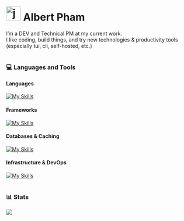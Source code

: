 # <img alt="jojo" width="40px" src="https://media.giphy.com/media/v1.Y2lkPTc5MGI3NjExNGtqanVoZWJwYnhic2Fwcm14Y3diMTRyYWIwZzBuOXRnMXlmaGx6NyZlcD12MV9naWZzX3RyZW5kaW5nJmN0PWc/tqj4m9BRURayxQAIW9/giphy.gif"/> Albert Pham

I’m a DEV and Technical PM at my current work.  
I like coding, build things, and try new technologies & productivity tools (especially tui, cli, self-hosted, etc.)  

#

### :computer: Languages and Tools

#### Languages

[![My Skills](https://skillicons.dev/icons?i=ts,py,bash)](https://skillicons.dev)

#### Frameworks

[![My Skills](https://skillicons.dev/icons?i=tailwind,astro,react,nestjs,fastapi)](https://skillicons.dev)

#### Databases & Caching

[![My Skills](https://skillicons.dev/icons?i=postgres,mysql)](https://skillicons.dev)

#### Infrastructure & DevOps

[![My Skills](https://skillicons.dev/icons?i=docker,aws,gcp)](https://skillicons.dev)

#

### :bar_chart: Stats

<img src="https://github-readme-stats.vercel.app/api?username=pnphuong29&show_icons=true&theme=tokyonight"/>
